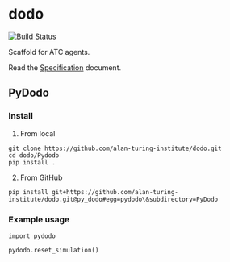# dodo

[![Build Status](https://travis-ci.com/alan-turing-institute/dodo.svg?branch=master)](https://travis-ci.com/alan-turing-institute/dodo)

Scaffold for ATC agents.

Read the [Specification](Specification.md) document.

## PyDodo

### Install

1. From local

```{bash}
git clone https://github.com/alan-turing-institute/dodo.git
cd dodo/Pydodo
pip install .
```

2. From GitHub

```
pip install git+https://github.com/alan-turing-institute/dodo.git@py_dodo#egg=pydodo\&subdirectory=PyDodo
```

### Example usage

```{python}
import pydodo

pydodo.reset_simulation()
```
